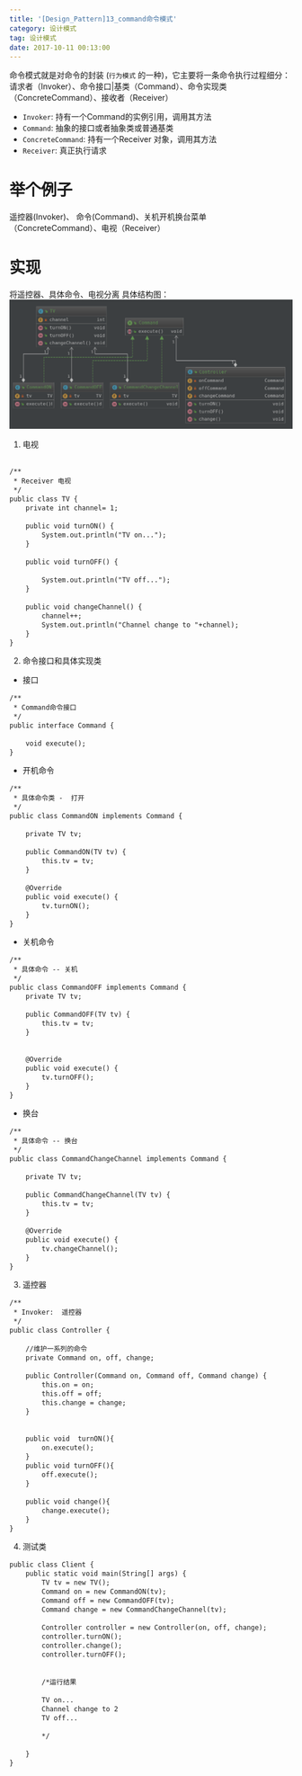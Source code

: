 ```yaml
---
title: '[Design_Pattern]13_command命令模式'
category: 设计模式
tag: 设计模式
date: 2017-10-11 00:13:00
---
```


命令模式就是对命令的封装 (`行为模式` 的一种)，它主要将一条命令执行过程细分： 请求者（Invoker）、命令接口|基类（Command）、命令实现类（ConcreteCommand）、接收者（Receiver）

- `Invoker`: 持有一个Command的实例引用，调用其方法
- `Command`: 抽象的接口或者抽象类或普通基类
- `ConcreteCommand`: 持有一个Receiver 对象，调用其方法
- `Receiver`: 真正执行请求

# 举个例子

遥控器(Invoker)、 命令(Command)、关机开机换台菜单（ConcreteCommand）、电视（Receiver）

# 实现

将遥控器、具体命令、电视分离
具体结构图：
![](/images/dp13_command_00.png)

1. 电视
```

/**
 * Receiver 电视
 */
public class TV {
    private int channel= 1;

    public void turnON() {
        System.out.println("TV on...");
    }

    public void turnOFF() {

        System.out.println("TV off...");
    }

    public void changeChannel() {
        channel++;
        System.out.println("Channel change to "+channel);
    }
}

```
2. 命令接口和具体实现类
- 接口
```
/**
 * Command命令接口
 */
public interface Command {

    void execute();
}
```
- 开机命令
```
/**
 * 具体命令类 -  打开
 */
public class CommandON implements Command {

    private TV tv;

    public CommandON(TV tv) {
        this.tv = tv;
    }

    @Override
    public void execute() {
        tv.turnON();
    }
}
```
- 关机命令
```
/**
 * 具体命令 -- 关机
 */
public class CommandOFF implements Command {
    private TV tv;

    public CommandOFF(TV tv) {
        this.tv = tv;
    }


    @Override
    public void execute() {
        tv.turnOFF();
    }
}
```
- 换台
```
/**
 * 具体命令 -- 换台
 */
public class CommandChangeChannel implements Command {

    private TV tv;

    public CommandChangeChannel(TV tv) {
        this.tv = tv;
    }

    @Override
    public void execute() {
        tv.changeChannel();
    }
}
```
3. 遥控器
```
/**
 * Invoker:  遥控器
 */
public class Controller {

    //维护一系列的命令
    private Command on, off, change;

    public Controller(Command on, Command off, Command change) {
        this.on = on;
        this.off = off;
        this.change = change;
    }


    public void  turnON(){
        on.execute();
    }
    public void turnOFF(){
        off.execute();
    }

    public void change(){
        change.execute();
    }
}

```
4. 测试类
```
public class Client {
    public static void main(String[] args) {
        TV tv = new TV();
        Command on = new CommandON(tv);
        Command off = new CommandOFF(tv);
        Command change = new CommandChangeChannel(tv);

        Controller controller = new Controller(on, off, change);
        controller.turnON();
        controller.change();
        controller.turnOFF();


        /*运行结果
        
        TV on...
        Channel change to 2
        TV off...
        
        */

    }
}
```